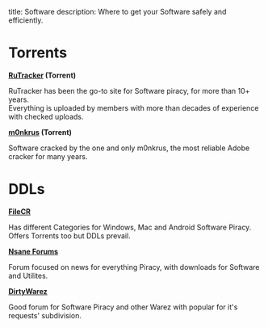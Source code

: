 title: Software
description: Where to get your Software safely and efficiently.

# Torrents

**[RuTracker](https://rutracker.org) (Torrent)**

RuTracker has been the go-to site for Software piracy, for more than 10+ years.  
Everything is uploaded by members with more than decades of experience with checked uploads.  

**[m0nkrus](http://w14.monkrus.ws/) (Torrent)**

Software cracked by the one and only m0nkrus, the most reliable Adobe cracker for many years.

# DDLs

**[FileCR](https://filecr.com)**

Has different Categories for Windows, Mac and Android Software Piracy. Offers Torrents too but DDLs prevail.

**[Nsane Forums](https://nsaneforums.com/)**

Forum focused on news for everything Piracy, with downloads for Software and Utilites.

**[DirtyWarez](https://forum.dirtywarez.com/)**

Good forum for Software Piracy and other Warez with popular for it's requests' subdivision.

